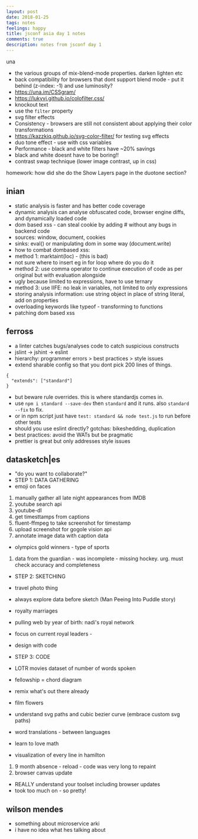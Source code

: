 ```yaml
---
layout: post
date: 2018-01-25
tags: notes
feelings: happy
title: jsconf asia day 1 notes
comments: true
description: notes from jsconf day 1
---
```


una

- the various groups of mix-blend-mode properties. darken lighten etc
- back compatibility for browsers that dont support blend mode - put it behind (z-index: -1) and use luminosity?
- <https://una.im/CSSgram/>
- <https://lukyvj.github.io/colofilter.css/>
- knockout text
- use the `filter` property
- svg filter effects
- Consistency - browsers are still not consistent about applying their color transformations
- <https://kazzkiq.github.io/svg-color-filter/> for testing svg effects
- duo tone effect - use with css variables
- Performance - black and white filters have ~20% savings
-  black and white doesnt have to be boring!!
-  contrast swap technique (lower image contrast, up in css)


homework: how did she do the Show Layers page in the duotone section?

## inian

- static analysis is faster and has better code coverage
- dynamic analysis can analyse obfuscated code, browser engine diffs, and dynamically loaded code
- dom based xss - can steal cookie by adding # without any bugs in backend code
- sources: window, document, cookies
- sinks: eval() or manipulating dom in some way (document.write)
- how to combat dombased xss: 
- method 1: marktaint(loc) - (this is bad)
- not sure where to insert eg in for loop where do you do it
- method 2: use comma operator to continue execution of code as per original but with evaluation alongside
- ugly because limited to expressions, have to use ternary
- method 3: use IIFE: no leak in variables, not limited to only expressions
- storing analysis information: use string object in place of string literal, add on properties
- overloading keywords like typeof - transforming to functions
- patching dom based xss

## ferross

- a linter catches bugs/analyses code to catch suspicious constructs
- jslint -> jshint -> eslint
- hierarchy: programmer errors > best practices > style issues
- extend sharable config so that you dont pick 200 lines of things.

```
{
  "extends": ["standard"]
}
```
- but beware rule overrides. this is where standardjs comes in.
- use `npm i standard --save-dev` then `standard` and it runs. also `standard --fix` to fix.
- or in npm script just have `test: standard && node test.js` to run before other tests
- should you use eslint directly? gotchas: bikeshedding, duplication
- best practices: avoid the WATs but be pragmatic
- prettier is great but only addresses style issues

## datasketch|es

- "do you want to collaborate?"
- STEP 1: DATA GATHERING
- emoji on faces

1. manually gather all late night appearances from IMDB
2. youtube search api
3. youtube-dl
4. get timesttamps from captions
5. fluent-ffmpeg to take screenshot for timestamp
6. upload screenshot for gogole vision api
7. annotate image data with caption data

- olympics gold winners - type of sports 

1. data from the guardian - was incomplete - missing hockey. urg. must check accuracy and completeness

- STEP 2: SKETCHING
- travel photo thing
- always explore data before sketch (Man Peeing Into Puddle story)

- royalty marriages
- pulling web by year of birth: nadi's royal network
- focus on current royal leaders - 
- design with code
- STEP 3: CODE
- LOTR movies dataset of number of words spoken
- fellowship = chord diagram
- remix what's out there already
- film flowers
- understand svg paths and cubic bezier curve (embrace custom svg paths)
- word translations - between languages
- learn to love math
- visualization of every line in hamilton

1. 9 month absence - reload - code was very long to repaint
2. browser canvas update

- REALLY understand your toolset including browser updates
- took too much on - so pretty!

## wilson mendes

- something about microservice arki
- i have no idea what hes talking about



